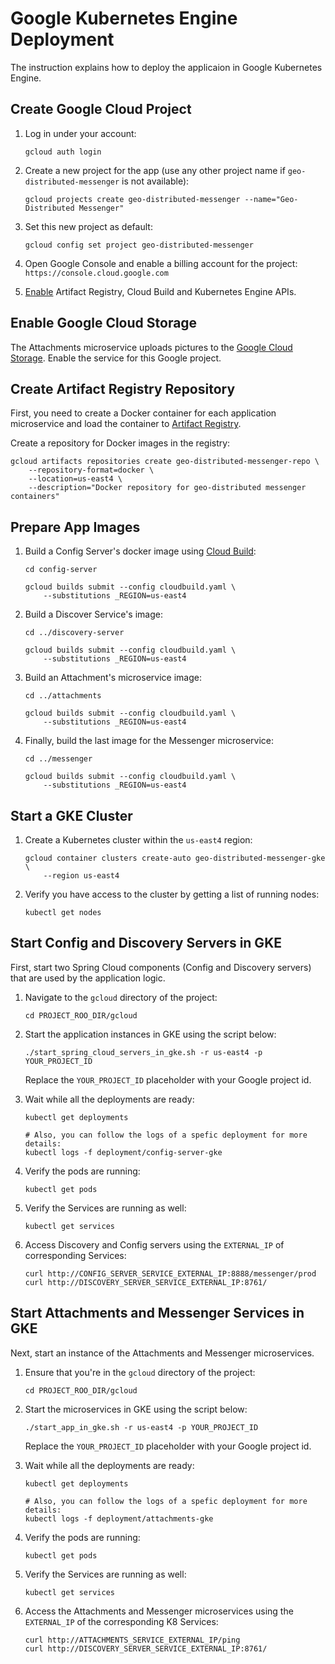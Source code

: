 # Google Kubernetes Engine Deployment

The instruction explains how to deploy the applicaion in Google Kubernetes Engine.

## Create Google Cloud Project

1. Log in under your account:
    ```shell
    gcloud auth login
    ```

2. Create a new project for the app (use any other project name if `geo-distributed-messenger` is not available):
    ```shell
    gcloud projects create geo-distributed-messenger --name="Geo-Distributed Messenger"
    ```

3. Set this new project as default:
    ```shell
    gcloud config set project geo-distributed-messenger
    ```

4. Open Google Console and enable a billing account for the project: `https://console.cloud.google.com`

5. [Enable](https://console.cloud.google.com/flows/enableapi?apiid=artifactregistry.googleapis.com,cloudbuild.googleapis.com,container.googleapis.com&redirect=https://console.cloud.google.com&_ga=2.220829720.1831599196.1672860095-1629291620.1658249275&_gac=1.192717528.1671329959.CjwKCAiA7vWcBhBUEiwAXieItpcBgXS6j-SP2knNZYtSNXNn5f47EGszdv3UbRLZfbWH8alv4pQ9cxoCSG0QAvD_BwE) Artifact Registry, Cloud Build and Kubernetes Engine APIs.

## Enable Google Cloud Storage

The Attachments microservice uploads pictures to the [Google Cloud Storage](https://cloud.google.com/storage). Enable the service for this Google project.

## Create Artifact Registry Repository

First, you need to create a Docker container for each application microservice and load the container
to [Artifact Registry](https://cloud.google.com/artifact-registry).

Create a repository for Docker images in the registry:
```shell
gcloud artifacts repositories create geo-distributed-messenger-repo \
    --repository-format=docker \
    --location=us-east4 \
    --description="Docker repository for geo-distributed messenger containers"
```

## Prepare App Images

1. Build a Config Server's docker image using [Cloud Build](https://cloud.google.com/build):
    ```shell
    cd config-server

    gcloud builds submit --config cloudbuild.yaml \
        --substitutions _REGION=us-east4
    ```

2. Build a Discover Service's image:
    ```shell
    cd ../discovery-server

    gcloud builds submit --config cloudbuild.yaml \
        --substitutions _REGION=us-east4
    ```

3. Build an Attachment's microservice image:
    ```shell
    cd ../attachments

    gcloud builds submit --config cloudbuild.yaml \
        --substitutions _REGION=us-east4
    ```
4. Finally, build the last image for the Messenger microservice:
    ```shell
    cd ../messenger

    gcloud builds submit --config cloudbuild.yaml \
        --substitutions _REGION=us-east4
    ```        

## Start a GKE Cluster

1. Create a Kubernetes cluster within the `us-east4` region:
    ```shell
    gcloud container clusters create-auto geo-distributed-messenger-gke \
        --region us-east4
    ```

2. Verify you have access to the cluster by getting a list of running nodes:
    ```shell
    kubectl get nodes
    ```

## Start Config and Discovery Servers in GKE

First, start two Spring Cloud components (Config and Discovery servers) that are used by the application logic.

1. Navigate to the `gcloud` directory of the project:
    ```shell
    cd PROJECT_ROO_DIR/gcloud
    ```
2. Start the application instances in GKE using the script below:
    ```shell
    ./start_spring_cloud_servers_in_gke.sh -r us-east4 -p YOUR_PROJECT_ID
    ```

    Replace the `YOUR_PROJECT_ID` placeholder with your Google project id.

3. Wait while all the deployments are ready:
    ```shell
    kubectl get deployments

    # Also, you can follow the logs of a spefic deployment for more details:
    kubectl logs -f deployment/config-server-gke
    ```

4. Verify the pods are running:
    ```shell
    kubectl get pods
    ```

5. Verify the Services are running as well:
    ```shell
    kubectl get services
    ```

6. Access Discovery and Config servers using the `EXTERNAL_IP` of corresponding Services:
    ```shell
    curl http://CONFIG_SERVER_SERVICE_EXTERNAL_IP:8888/messenger/prod
    curl http://DISCOVERY_SERVER_SERVICE_EXTERNAL_IP:8761/
    ```

## Start Attachments and Messenger Services in GKE

Next, start an instance of the Attachments and Messenger microservices.

1. Ensure that you're in the `gcloud` directory of the project:
    ```shell
    cd PROJECT_ROO_DIR/gcloud
    ```
2. Start the microservices in GKE using the script below:
    ```shell
    ./start_app_in_gke.sh -r us-east4 -p YOUR_PROJECT_ID
    ```

    Replace the `YOUR_PROJECT_ID` placeholder with your Google project id.

3. Wait while all the deployments are ready:
    ```shell
    kubectl get deployments

    # Also, you can follow the logs of a spefic deployment for more details:
    kubectl logs -f deployment/attachments-gke
    ```

4. Verify the pods are running:
    ```shell
    kubectl get pods
    ```

5. Verify the Services are running as well:
    ```shell
    kubectl get services
    ```

6. Access the Attachments and Messenger microservices using the `EXTERNAL_IP` of the corresponding K8 Services:
    ```shell
    curl http://ATTACHMENTS_SERVICE_EXTERNAL_IP/ping 
    curl http://DISCOVERY_SERVER_SERVICE_EXTERNAL_IP:8761/
    ```
